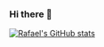 ### Hi there 👋

<!--
**rafaelfcardoso/rafaelfcardoso** is a ✨ _special_ ✨ repository because its `README.md` (this file) appears on your GitHub profile.

Here are some ideas to get you started:

- 🔭 I’m currently working on ...
- 🌱 I’m currently learning ...
- 👯 I’m looking to collaborate on ...
- 🤔 I’m looking for help with ...
- 💬 Ask me about ...
- 📫 How to reach me: ...
- 😄 Pronouns: ...
- ⚡ Fun fact: ...
-->
[![Rafael's GitHub stats](https://github-readme-stats.vercel.app/api?username=rafaelfcardoso)](https://github.com/rafaelfcardoso/github-readme-stats)
